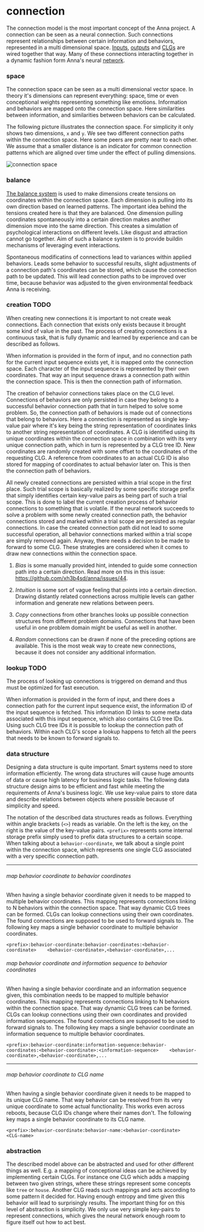 # connection
The connection model is the most important concept of the Anna project. A
connection can be seen as a neural connection. Such connections represent
relationships between certain information and behaviors, represented in a multi
dimensional space. [Inputs](input.md), [outputs](output.md) and [CLGs](clg.md)
are wired together that way. Many of these connections interacting together in
a dynamic fashion form Anna's neural [network](network.md).

### space
The connection space can be seen as a multi dimensional vector space. In theory
it's dimensions can represent everything: space, time or even conceptional
weights representing something like emotions. Information and behaviors are
mapped onto the connection space. Here similarities between information, and
similarities between behaviors can be calculated.

The following picture illustrates the connection space. For simplicity it only
shows two dimensions, `x` and `y`. We see two different connection paths within
the connection space. Here some peers are pretty near to each other. We assume
that a smaller distance is an indicator for common connection patterns which
are aligned over time under the effect of pulling dimensions.

![connection space](image/connection_space.png)

### balance
[The balance system](distribution.md#balance-system) is used to make dimensions
create tensions on coordinates within the connection space. Each dimension is
pulling into its own direction based on learned patterns. The important idea
behind the tensions created here is that they are balanced. One dimension
pulling coordinates spontaneously into a certain direction makes another
dimension move into the same direction. This creates a simulation of
psychological interactions on different levels. Like disgust and attraction
cannot go together. Aim of such a balance system is to provide buildin
mechanisms of leveraging event interactions.

Spontaneous modificatins of connections lead to variances within applied
behaviors. Leads some behavior to successful results, slight adjustments of a
connection path's coordinates can be stored, which cause the connection path to
be updated. This will lead connection paths to be improved over time, because
behavior was adjusted to the given environmental feedback Anna is receiving.

### creation TODO
When creating new connections it is important to not create weak connections.
Each connection that exists only exists because it brought some kind of value
in the past. The process of creating connections is a continuous task, that is
fully dynamic and learned by experience and can be described as follows.

When information is provided in the form of input, and no connection path for
the current input sequence exists yet, it is mapped onto the connection space.
Each character of the input sequence is represented by their own coordinates.
That way an input sequence draws a connection path within the connection space.
This is then the connection path of information.

The creation of behavior connections takes place on the CLG level. Connections
of behaviors are only persisted in case they belong to a successful behavior
connection path that in turn helped to solve some problem. So, the connection
path of behaviors is made out of connections that belong to behaviors. Here a
connection is represented as single key-value pair where it's key being the
string representation of coordinates links to another string representation of
coordinates. A CLG is identified using its unique coordinates within the
connection space in combination with its very unique connection path, which in
turn is represented by a CLG tree ID. New coordinates are randomly created with
some offset to the coordinates of the requesting CLG. A reference from
coordinates to an actual CLG ID is also stored for mapping of coordinates to
actual behavior later on. This is then the connection path of behaviors.

All newly created connections are persisted within a trial scope in the first
place. Such trial scope is basically realized by some specific storage prefix
that simply identifies certain key-value pairs as being part of such a trial
scope. This is done to label the current creation process of behavior
connections to something that is volatile. If the neural network succeeds to
solve a problem with some newly created connection path, the behavior
connections stored and marked within a trial scope are persisted as regular
connections. In case the created connection path did not lead to some
successful operation, all behavior connections marked within a trial scope are
simply removed again. Anyway, there needs a decision to be made to forward to
some CLG. These strategies are considered when it comes to draw new connections
within the connection space.

1. *Bias* is some manually provided hint, intended to guide some connection path
   into a certain direction. Read more on this in this issue:
   https://github.com/xh3b4sd/anna/issues/44.

2. *Intuition* is some sort of vague feeling that points into a certain
   direction. Drawing distantly related connections across multiple levels can
   gather information and generate new relations between peers.

3. *Copy* connections from other branches looks up possible connection structures
   from different problem domains. Connections that have been useful in one
   problem domain might be useful as well in another.

4. *Random* connections can be drawn if none of the preceding options are
   available. This is the most weak way to create new connections, because it
   does not consider any additional information.

### lookup TODO
The process of looking up connections is triggered on demand and thus must be
optimized for fast execution.

When information is provided in the form of input, and there does a connection
path for the current input sequence exist, the information ID of the input
sequence is fetched. This information ID links to some meta data associated
with this input sequence, which also contains CLG tree IDs. Using such CLG tree
IDs it is possible to lookup the connection path of behaviors. Within each
CLG's scope a lookup happens to fetch all the peers that needs to be known to
forward signals to.

### data structure
Designing a data structure is quite important. Smart systems need to store
information efficiently. The wrong data structures will cause huge amounts of
data or cause high latency for business logic tasks. The following data
structure design aims to be efficient and fast while meeting the requirements
of Anna's business logic. We use key-value pairs to store data and describe
relations between objects where possible because of simplicity and speed.

The notation of the described data structures reads as follows. Everything
within angle brackets (`<>`) reads as variable. On the left is the key, on the
right is the value of the key-value pairs. `<prefix>` represents some internal
storage prefix simply used to prefix data structures to a certain scope. When
talking about a `behavior-coordinate`, we talk about a single point within the
connection space, which represents one single CLG associated with a very
specific connection path.

---

###### map behavior coordinate to behavior coordinates
When having a single behavior coordinate given it needs to be mapped to
multiple behavior coordinates. This mapping represents connections linking to N
behaviors within the connection space. That way dynamic CLG trees can be
formed. CLGs can lookup connections using their own coordinates. The found
connections are supposed to be used to forward signals to. The following key
maps a single behavior coordinate to multiple behavior coordinates.

```
<prefix>:behavior-coordinate:behavior-coordinates:<behavior-coordinate>    <behavior-coordinate>,<behavior-coordinate>,...
```

###### map behavior coordinate and information sequence to behavior coordinates
When having a single behavior coordinate and an information sequence given,
this combination needs to be mapped to multiple behavior coordinates. This
mapping represents connections linking to N behaviors within the connection
space. That way dynamic CLG trees can be formed. CLGs can lookup connections
using their own coordinates and provided information sequences. The found
connections are supposed to be used to forward signals to. The following key
maps a single behavior coordinate an information sequence to multiple behavior
coordinates.

```
<prefix>:behavior-coordinate:information-sequence:behavior-coordinates:<behavior-coordinate>:<information-sequence>    <behavior-coordinate>,<behavior-coordinate>,...
```

---

###### map behavior coordinate to CLG name
When having a single behavior coordinate given it needs to be mapped to its
unique CLG name. That way behavior can be resolved from its very unique
coordinate to some actual functionality. This works even across reboots,
because CLG IDs change where their names don't. The following key maps a single
behavior coordinate to its CLG name.

```
<prefix>:behavior-coordinate:behavior-name:<behavior-coordinate>    <CLG-name>
```

### abstraction
The described model above can be abstracted and used for other different things
as well. E.g. a mapping of conceptional ideas can be achieved by implementing
certain CLGs. For instance one CLG which adds a mapping between two given
strings, where these strings represent some concepts like `tree` or `house`.
Another CLG reads such mappings and acts according to some pattern it decided
for. Having enough entropy and time given this behavior will lead to
surprisingly results. The important thing for on this level of abstraction is
simplicity. We only use very simple key-pairs to represent connections, which
gives the neural network enough room to figure itself out how to act best.
